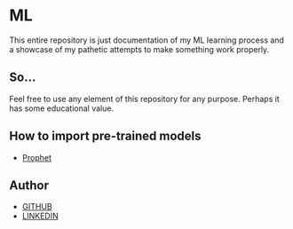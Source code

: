 
# ML

This entire repository is just documentation of my ML learning process and a showcase of my pathetic attempts to make something work properly. 

## So...

Feel free to use any element of this repository for any purpose. Perhaps it has some educational value.

## How to import pre-trained models
- [Prophet](https://github.com/piwonski12/machine-learning/blob/main/models/prophet/howto.md)

## Author

- [GITHUB](https://github.com/piwonski12)
- [LINKEDIN](https://www.linkedin.com/in/piwonski-bartosz/)


